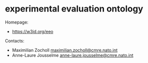 experimental evaluation ontology
===

Homepage:
* https://w3id.org/eeo

Contacts: 
* Maximilian Zocholl <maximilian.zocholl@cmre.nato.int>
* Anne-Laure Jousselme <anne-laure.jousselme@cmre.nato.int>
